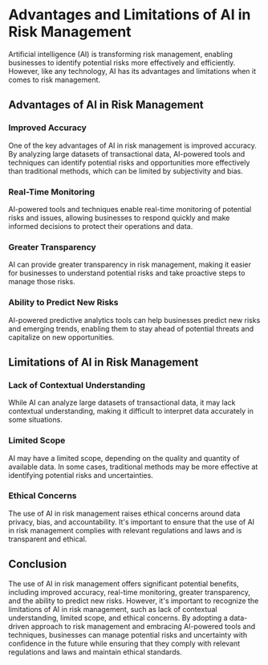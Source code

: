Advantages and Limitations of AI in Risk Management
========================================================================================================

Artificial intelligence (AI) is transforming risk management, enabling businesses to identify potential risks more effectively and efficiently. However, like any technology, AI has its advantages and limitations when it comes to risk management.

Advantages of AI in Risk Management
-----------------------------------

### Improved Accuracy

One of the key advantages of AI in risk management is improved accuracy. By analyzing large datasets of transactional data, AI-powered tools and techniques can identify potential risks and opportunities more effectively than traditional methods, which can be limited by subjectivity and bias.

### Real-Time Monitoring

AI-powered tools and techniques enable real-time monitoring of potential risks and issues, allowing businesses to respond quickly and make informed decisions to protect their operations and data.

### Greater Transparency

AI can provide greater transparency in risk management, making it easier for businesses to understand potential risks and take proactive steps to manage those risks.

### Ability to Predict New Risks

AI-powered predictive analytics tools can help businesses predict new risks and emerging trends, enabling them to stay ahead of potential threats and capitalize on new opportunities.

Limitations of AI in Risk Management
------------------------------------

### Lack of Contextual Understanding

While AI can analyze large datasets of transactional data, it may lack contextual understanding, making it difficult to interpret data accurately in some situations.

### Limited Scope

AI may have a limited scope, depending on the quality and quantity of available data. In some cases, traditional methods may be more effective at identifying potential risks and uncertainties.

### Ethical Concerns

The use of AI in risk management raises ethical concerns around data privacy, bias, and accountability. It's important to ensure that the use of AI in risk management complies with relevant regulations and laws and is transparent and ethical.

Conclusion
----------

The use of AI in risk management offers significant potential benefits, including improved accuracy, real-time monitoring, greater transparency, and the ability to predict new risks. However, it's important to recognize the limitations of AI in risk management, such as lack of contextual understanding, limited scope, and ethical concerns. By adopting a data-driven approach to risk management and embracing AI-powered tools and techniques, businesses can manage potential risks and uncertainty with confidence in the future while ensuring that they comply with relevant regulations and laws and maintain ethical standards.
